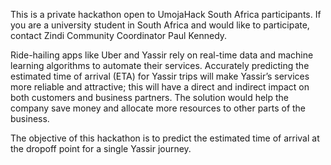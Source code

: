 This is a private hackathon open to UmojaHack South Africa participants. If you are a university student in South Africa and would like to participate, contact Zindi Community Coordinator Paul Kennedy.

Ride-hailing apps like Uber and Yassir rely on real-time data and machine learning algorithms to automate their services. Accurately predicting the estimated time of arrival (ETA) for Yassir trips will make Yassir’s services more reliable and attractive; this will have a direct and indirect impact on both customers and business partners. The solution would help the company save money and allocate more resources to other parts of the business.

The objective of this hackathon is to predict the estimated time of arrival at the dropoff point for a single Yassir journey.
